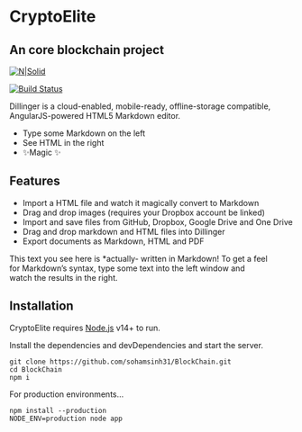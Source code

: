 <h1 class="code-line" data-line-start=0 data-line-end=1 ><a id="CryptoElite_0"></a>CryptoElite</h1>
<h2 class="code-line" data-line-start=1 data-line-end=2 ><a id="An_core_blockchain_project_1"></a>An core blockchain project</h2>
<p class="has-line-data" data-line-start="3" data-line-end="4"><a href="https://nodesource.com/products/nsolid"><img src="https://cldup.com/dTxpPi9lDf.thumb.png" alt="N|Solid"></a></p>
<p class="has-line-data" data-line-start="5" data-line-end="6"><a href="https://travis-ci.org/joemccann/dillinger"><img src="https://travis-ci.org/joemccann/dillinger.svg?branch=master" alt="Build Status"></a></p>
<p class="has-line-data" data-line-start="7" data-line-end="9">Dillinger is a cloud-enabled, mobile-ready, offline-storage compatible,<br>
AngularJS-powered HTML5 Markdown editor.</p>
<ul>
<li class="has-line-data" data-line-start="10" data-line-end="11">Type some Markdown on the left</li>
<li class="has-line-data" data-line-start="11" data-line-end="12">See HTML in the right</li>
<li class="has-line-data" data-line-start="12" data-line-end="14">✨Magic ✨</li>
</ul>
<h2 class="code-line" data-line-start=14 data-line-end=15 ><a id="Features_14"></a>Features</h2>
<ul>
<li class="has-line-data" data-line-start="16" data-line-end="17">Import a HTML file and watch it magically convert to Markdown</li>
<li class="has-line-data" data-line-start="17" data-line-end="18">Drag and drop images (requires your Dropbox account be linked)</li>
<li class="has-line-data" data-line-start="18" data-line-end="19">Import and save files from GitHub, Dropbox, Google Drive and One Drive</li>
<li class="has-line-data" data-line-start="19" data-line-end="20">Drag and drop markdown and HTML files into Dillinger</li>
<li class="has-line-data" data-line-start="20" data-line-end="21">Export documents as Markdown, HTML and PDF</li>
</ul>
<p class="has-line-data" data-line-start="23" data-line-end="26">This text you see here is *actually- written in Markdown! To get a feel<br>
for Markdown’s syntax, type some text into the left window and<br>
watch the results in the right.</p>
<h2 class="code-line" data-line-start=28 data-line-end=29 ><a id="Installation_28"></a>Installation</h2>
<p class="has-line-data" data-line-start="30" data-line-end="31">CryptoElite requires <a href="https://nodejs.org/">Node.js</a> v14+ to run.</p>
<p class="has-line-data" data-line-start="32" data-line-end="33">Install the dependencies and devDependencies and start the server.</p>
<pre><code class="has-line-data" data-line-start="35" data-line-end="39">git clone https://github.com/sohamsinh31/BlockChain.git
cd BlockChain
npm i
</code></pre>
<p class="has-line-data" data-line-start="40" data-line-end="41">For production environments…</p>
<pre><code class="has-line-data" data-line-start="43" data-line-end="46" class="language-sh">npm install --production
NODE_ENV=production node app
</code></pre>